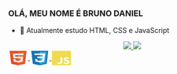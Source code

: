 ### OLÁ, MEU NOME É BRUNO DANIEL 


- 🌱 Atualmente estudo HTML, CSS e JavaScript

<div align="center">
  <a href="https://github.com/BrunoD4niel">
  <img height="180em" src="https://github-readme-stats.vercel.app/api?username=BrunoD4niel&show_icons=true&theme=dark&include_all_commits=true&count_private=true"/>
  <img height="180em" src="https://github-readme-stats.vercel.app/api/top-langs/?username=BrunoD4niel&layout=compact&langs_count=7&theme=dark"/>
</div>

  <img align="center" alt="bruno-HTML" height="30" width="40" src="https://raw.githubusercontent.com/devicons/devicon/master/icons/html5/html5-original.svg">
  <img align="center" alt="bruno-CSS" height="30" width="40" src="https://raw.githubusercontent.com/devicons/devicon/master/icons/css3/css3-original.svg">
  <img align="center" alt="bruno-Js" height="30" width="40" src="https://raw.githubusercontent.com/devicons/devicon/master/icons/javascript/javascript-plain.svg">

